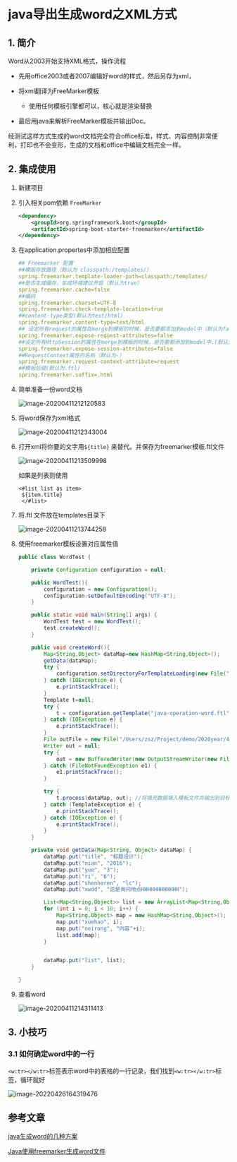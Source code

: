 # java导出生成word之XML方式

## 1. 简介

Word从2003开始支持XML格式，操作流程

- 先用office2003或者2007编辑好word的样式，然后另存为xml，
- 将xml翻译为FreeMarker模板
  - 使用任何模板引擎都可以，核心就是渲染替换

- 最后用java来解析FreeMarker模板并输出Doc。

经测试这样方式生成的word文档完全符合office标准，样式、内容控制非常便利，打印也不会变形，生成的文档和office中编辑文档完全一样。

## 2. 集成使用

1. 新建项目

2. 引入相关pom依赖 `FreeMarker`

   ```xml
   <dependency>
       <groupId>org.springframework.boot</groupId>
       <artifactId>spring-boot-starter-freemarker</artifactId>
   </dependency>
   ```

3. 在application.propertes中添加相应配置

   ```yml
   ## Freemarker 配置
   ##模版存放路径（默认为 classpath:/templates/）
   spring.freemarker.template-loader-path=classpath:/templates/
   ##是否生成缓存，生成环境建议开启（默认为true）
   spring.freemarker.cache=false
   ##编码
   spring.freemarker.charset=UTF-8
   spring.freemarker.check-template-location=true
   ##content-type类型(默认为test/html)
   spring.freemarker.content-type=text/html
   ## 设定所有request的属性在merge到模板的时候，是否要都添加到model中（默认为false）
   spring.freemarker.expose-request-attributes=false
   ##设定所有HttpSession的属性在merge到模板的时候，是否要都添加到model中.(默认为false)
   spring.freemarker.expose-session-attributes=false
   ##RequestContext属性的名称（默认为-）
   spring.freemarker.request-context-attribute=request
   ##模板后缀(默认为.ftl)
   spring.freemarker.suffix=.html
   ```

4. 简单准备一份word文档

   ![image-20200411212120583](https://zszblog.oss-cn-beijing.aliyuncs.com/zszblog/blogimage-master/img/image-20200411212120583.png)

5. 将word保存为xml格式

   ![image-20200411212343004](https://zszblog.oss-cn-beijing.aliyuncs.com/zszblog/blogimage-master/img/image-20200411212343004.png)

6. 打开xml将你要的文字用`${title}` 来替代。并保存为freemarker模板.ftl文件

   ![image-20200411213509998](https://zszblog.oss-cn-beijing.aliyuncs.com/zszblog/blogimage-master/img/image-20200411213509998.png)

   如果是列表则使用

   ```
   <#list list as item>
   	${item.title}
    </#list>
   ```

7. 将.ftl 文件放在templates目录下

   ![image-20200411213744258](https://zszblog.oss-cn-beijing.aliyuncs.com/zszblog/blogimage-master/img/image-20200411213744258.png)

8. 使用freemarker模板设置对应属性值

   ```java
   public class WordTest {
   
       private Configuration configuration = null;
   
       public WordTest(){
           configuration = new Configuration();
           configuration.setDefaultEncoding("UTF-8");
       }
   
       public static void main(String[] args) {
           WordTest test = new WordTest();
           test.createWord();
       }
   
       public void createWord(){
           Map<String,Object> dataMap=new HashMap<String,Object>();
           getData(dataMap);
           try {
               configuration.setDirectoryForTemplateLoading(new File("/Users/zsz/Project/demo/2020year/4yue/operationword/src/main/resources/templates"));
           } catch (IOException e) {
               e.printStackTrace();
           }
           Template t=null;
           try {
               t = configuration.getTemplate("java-operation-word.ftl"); //获取模板文件
           } catch (IOException e) {
               e.printStackTrace();
           }
           File outFile = new File("/Users/zsz/Project/demo/2020year/4yue/operationword/toword+"+System.currentTimeMillis()+".doc"); //导出文件
           Writer out = null;
           try {
               out = new BufferedWriter(new OutputStreamWriter(new FileOutputStream(outFile)));
           } catch (FileNotFoundException e1) {
               e1.printStackTrace();
           }
   
           try {
               t.process(dataMap, out); //将填充数据填入模板文件并输出到目标文件
           } catch (TemplateException e) {
               e.printStackTrace();
           } catch (IOException e) {
               e.printStackTrace();
           }
       }
   
       private void getData(Map<String, Object> dataMap) {
           dataMap.put("title", "标题设计");
           dataMap.put("nian", "2016");
           dataMap.put("yue", "3");
           dataMap.put("ri", "6");
           dataMap.put("shenheren", "lc");
           dataMap.put("xwdd", "这是询问地点HHHHHHHHHHHH");
   
           List<Map<String,Object>> list = new ArrayList<Map<String,Object>>();
           for (int i = 0; i < 10; i++) {
               Map<String,Object> map = new HashMap<String,Object>();
               map.put("xuehao", i);
               map.put("neirong", "内容"+i);
               list.add(map);
           }
   
   
           dataMap.put("list", list);
       }
   
   }
   ```

9. 查看word

   ![image-20200411214311413](https://zszblog.oss-cn-beijing.aliyuncs.com/zszblog/blogimage-master/img/image-20200411214311413.png)

## 3. 小技巧

### 3.1 如何确定word中的一行

`<w:tr></w:tr>`标签表示word中的表格的一行记录，我们找到`<w:tr></w:tr>`标签，循环就好

![image-20220426164319476](https://zszblog.oss-cn-beijing.aliyuncs.com/zszblog/image-20220426164319476.png)

## 参考文章

[java生成word的几种方案](https://blog.51cto.com/u_15082395/4043560)

[Java使用freemarker生成word文件](https://blog.csdn.net/czx2018/article/details/100894959)
